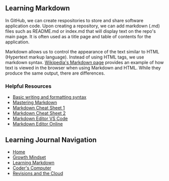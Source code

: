 ## Learning Markdown
In GitHub, we can create respositories to store and share software application code. Upon creating a repository, we can add markdown (.md) files such as README.md or index.md that will display text on the repo's main page. It is often used as a title page and table of contents for the application. 

Markdown allows us to control the appearance of the text similar to HTML (Hypertext markup language). Instead of using HTML tags, we use markdown syntax. [Wikipedia's Markdown page](https://en.wikipedia.org/wiki/Markdown#Example) provides an example of how text is viewed in the browser when using Markdown and HTML. While they produce the same output, there are differences. 

### Helpful Resources
- [Basic writing and formatting syntax](https://help.github.com/en/github/writing-on-github/basic-writing-and-formatting-syntax)
- [Mastering Markdown](https://guides.github.com/features/mastering-markdown/)
- [Markdown Cheat Sheet 1](https://www.markdownguide.org/cheat-sheet/)
- [Markdown Cheat Sheet 2](https://guides.github.com/pdfs/markdown-cheatsheet-online.pdf)
- [Markdown Editor VS Code](https://marketplace.visualstudio.com/items?itemName=MadsKristensen.MarkdownEditor)
- [Markdown Editor Online](https://pandao.github.io/editor.md/en.html)

## Learning Journal Navigation
- [Home](README.md)
- [Growth Mindset](GROWTH_MINDSET.md)
- [Learning Markdown](LEARNING_MARKDOWN.md)
- [Coder's Computer](CODERS_COMPUTER.md)
- [Revisions and the Cloud](REVISIONS_AND_THE_CLOUD.md)